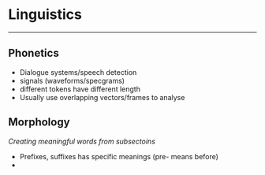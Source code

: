 
# Linguistics
---

## Phonetics

* Dialogue systems/speech detection
* signals (waveforms/specgrams)
* different tokens have different length
* Usually use overlapping vectors/frames to analyse


## Morphology
*Creating meaningful words from subsectoins*

* Prefixes, suffixes has specific meanings (pre- means before)
* 
